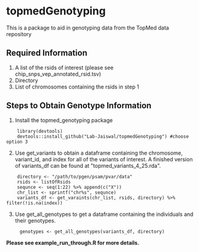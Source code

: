 # topmedGenotyping
This is a package to aid in genotyping data from the TopMed data repository 

## Required Information
1. A list of the rsids of interest (please see chip_snps_vep_annotated_rsid.tsv)
2. Directory
3. List of chromosomes containing the rsids in step 1

## Steps to Obtain Genotype Information
1. Install the topmed_genotyping package
````
    library(devtools)
    devtools::install_github("Lab-Jaiswal/topmedGenotyping") #choose option 3
````
2. Use get_variants to obtain a dataframe containing the chromosome, variant_id, and index for all of the variants of interest. A finished version of variants_df can be found at "topmed_variants_4_25.rda".
````
    directory <- "/path/to/pgen/psam/pvar/data"
    rsids <- listOfRsids
    sequnce <- seq(1:22) %>% append(c("X"))
    chr_list <- sprintf("chr%s", sequnce)
    variants_df <- get_varaints(chr_list, rsids, directory) %>% filter(!is.na(index))
````

3. Use get_all_genotypes to get a dataframe containing the individuals and their genotypes.
````
     genotypes <- get_all_genotypes(variants_df, directory)
````

**__Please see example_run_through.R for more details.__**

